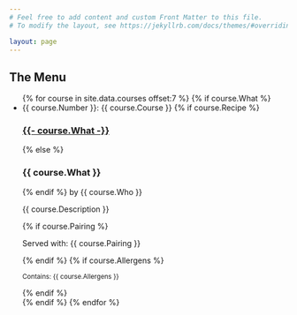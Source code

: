 ```yaml
---
# Feel free to add content and custom Front Matter to this file.
# To modify the layout, see https://jekyllrb.com/docs/themes/#overriding-theme-defaults

layout: page
---
```


<h2 class="post-list-heading">The Menu</h2>
<ul class="post-list">
    {% for course in site.data.courses offset:7 %}
    {% if course.What %}
    <li>
        <span class="post-meta">{{ course.Number }}: {{ course.Course }}</span>
        {% if course.Recipe %}
        <h3><a href="{{- course.Recipe -}}">{{- course.What -}}</a></h3>
        {% else %}
        <h3>{{ course.What }}</h3>
        {% endif %}
        <span class="post-meta">by {{ course.Who }}</span>
        <p>{{ course.Description }}</p>
        {% if course.Pairing %}
        <p>Served with: {{ course.Pairing }}</p>
        {% endif %}
        {% if course.Allergens %}
        <p><small>Contains: {{ course.Allergens }}</small></p>
        {% endif %}
    </li>
    {% endif %}
    {% endfor %}
</ul>
